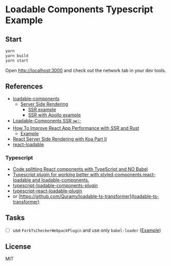 # Loadable Components Typescript Example

## Start

```bash
yarn
yarn build
yarn start
```

Open <http://localhost:3000> and check out the network tab in your dev tools.

## References

- [loadable-components](https://github.com/gregberge/loadable-components)
  - [Server Side Rendering](https://loadable-components.com/docs/server-side-rendering/)
    - [SSR example](https://github.com/gregberge/loadable-components/blob/8d29fef8f02e5b0cdd4a1add3399e48089a7b97a/examples/server-side-rendering)
    - [SSR with Apollo example](https://github.com/gregberge/loadable-components/issues/282#issuecomment-491978634)
- [Loadable-Components SSR ✂️✨](https://medium.com/@shobhitsingh29/loadable-ssr-f8b501e92be8)
- [How To Improve React App Performance with SSR and Rust](https://pagespeed.green/blog/how-to-improve-react-app-performance-with-ssr-and-rust-part-i-ssr)
  - [Example](https://github.com/pagespeed-green/react-ssr)
- [React Server Side Rendering with Koa Part II](https://blog.lovemily.me/react-server-side-rendering-with-koa-part-2/)
- [react-loadable](https://github.com/jamiebuilds/react-loadable)

### Typescript

- [Code splitting React components with TypeScript and NO Babel](https://blog.logrocket.com/code-splitting-react-components-with-typescript-and-no-babel/)
- [Typescript plugin for working better with styled-components react-loadable and loadable-components.](https://medium.com/@joking.young/three-typescript-plugins-for-working-better-with-styled-components-react-loadable-9ae00fba5656)
- [typescript-loadable-components-plugin](https://github.com/acrazing/typescript-loadable-components-plugin)
- [typescript-react-loadable-plugin](https://github.com/acrazing/typescript-react-loadable-plugin)
- or
  [https://github.com/Quramy/loadable-ts-transformer](loadable-ts-transformer)

## Tasks

- [ ] use `ForkTsCheckerWebpackPlugin` and use only `babel-loader`
      ([Example][1])

## License

MIT

[1]: https://github.com/hiroppy/ssr-sample/blob/master/webpack.config.js#L35
